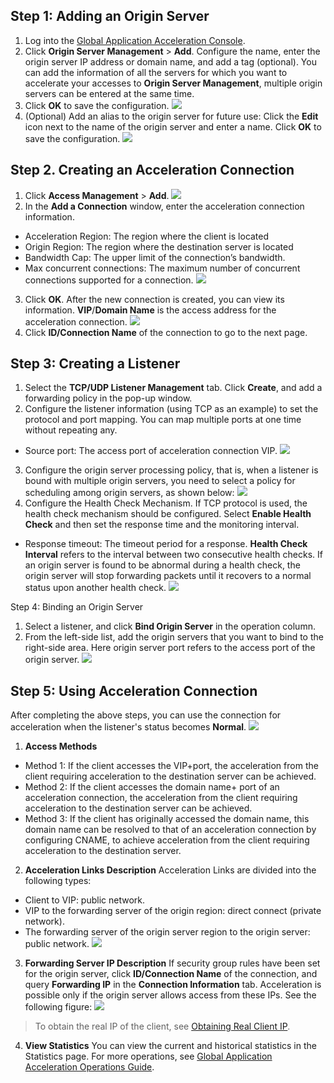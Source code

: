 ## Step 1: Adding an Origin Server
1. Log into the [Global Application Acceleration Console](https://console.cloud.tencent.com/gaap).
2. Click **Origin Server Management** > **Add**. Configure the name, enter the origin server IP address or domain name, and add a tag (optional). You can add the information of all the servers for which you want to accelerate your accesses to **Origin Server Management**, multiple origin servers can be entered at the same time.
3. Click **OK** to save the configuration.
![](https://main.qcloudimg.com/raw/700758b2be655f701f88ddc2f72857fc.png)
4. (Optional) Add an alias to the origin server for future use: Click the **Edit** icon next to the name of the origin server and enter a name. Click **OK** to save the configuration.
![](https://main.qcloudimg.com/raw/c72f5506cc15b41a93fb8ce64767108f.png)

## Step 2. Creating an Acceleration Connection
1. Click **Access Management** > **Add**.
![](https://main.qcloudimg.com/raw/5f424ce7a93036ad42f1adb174bdffbc.png)
2. In the **Add a Connection** window, enter the acceleration connection information.
 - Acceleration Region: The region where the client is located
 - Origin Region: The region where the destination server is located
 - Bandwidth Cap: The upper limit of the connection’s bandwidth.
 - Max concurrent connections: The maximum number of concurrent connections supported for a connection.
 ![](https://main.qcloudimg.com/raw/e2c839706090fbce1d01d7ecae40310c.png)
3. Click **OK**. After the new connection is created, you can view its information. **VIP**/**Domain Name** is the access address for the acceleration connection.
 ![](https://main.qcloudimg.com/raw/f398e22ba4e21ac9055b30141c049a7e.png)
4. Click **ID/Connection Name** of the connection to go to the next page.

## Step 3: Creating a Listener
1. Select the **TCP/UDP Listener Management** tab. Click **Create**, and add a forwarding policy in the pop-up window.
2. Configure the listener information (using TCP as an example) to set the protocol and port mapping. You can map multiple ports at one time without repeating any.
 - Source port: The access port of acceleration connection VIP.
![](https://main.qcloudimg.com/raw/e81e6cf664c72dfd4dea36714e0e5197.png)
3. Configure the origin server processing policy, that is, when a listener is bound with multiple origin servers, you need to select a policy for scheduling among origin servers, as shown below:
![](https://main.qcloudimg.com/raw/74a7f1b78cf5436fd9ff439c96dee5b0.png)
4. Configure the Health Check Mechanism.
If TCP protocol is used, the health check mechanism should be configured. Select **Enable Health Check** and then set the response time and the monitoring interval.
 - Response timeout: The timeout period for a response.
 **Health Check Interval** refers to the interval between two consecutive health checks. If an origin server is found to be abnormal during a health check, the origin server will stop forwarding packets until it recovers to a normal status upon another health check.
![](https://main.qcloudimg.com/raw/17f17a494f535cfb20c7a6d6e1f77945.png)

Step 4: Binding an Origin Server
1. Select a listener, and click **Bind Origin Server** in the operation column.
2. From the left-side list, add the origin servers that you want to bind to the right-side area.
Here origin server port refers to the access port of the origin server.
![](https://main.qcloudimg.com/raw/7fd67c2a72a2c57d2c626596ce74cf4d.png)

## Step 5: Using Acceleration Connection
After completing the above steps, you can use the connection for acceleration when the listener's status becomes **Normal**.
![](https://main.qcloudimg.com/raw/27c637a5321fde96212d7f48dc4a57de.png)

1. **Access Methods**
 - Method 1: If the client accesses the VIP+port, the acceleration from the client requiring acceleration to the destination server can be achieved.
 - Method 2: If the client accesses the domain name+ port of an acceleration connection, the acceleration from the client requiring acceleration to the destination server can be achieved.
 - Method 3: If the client has originally accessed the domain name, this domain name can be resolved to that of an acceleration connection by configuring CNAME, to achieve acceleration from the client requiring acceleration to the destination server.
2. **Acceleration Links Description**
Acceleration Links are divided into the following types:
 - Client to VIP: public network.
 - VIP to the forwarding server of the origin region: direct connect (private network).
 - The forwarding server of the origin server region to the origin server: public network.
![](https://main.qcloudimg.com/raw/263f007ed5775c3a81ad9ba03a2f2cb6.png)
3. **Forwarding Server IP Description**
If security group rules have been set for the origin server, click **ID/Connection Name** of the connection, and query **Forwarding IP** in the **Connection Information** tab. Acceleration is possible only if the origin server allows access from these IPs. See the following figure:
![](https://main.qcloudimg.com/raw/57f70164fc7b34b948a79740d035dfd4.png)
>To obtain the real IP of the client, see [Obtaining Real Client IP](https://intl.cloud.tencent.com/document/product/608/14429).
4. **View Statistics**
You can view the current and historical statistics in the Statistics page. For more operations, see [Global Application Acceleration Operations Guide](https://intl.cloud.tencent.com/document/product/608/14425).

